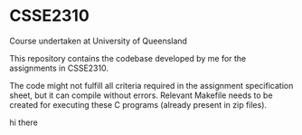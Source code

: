 # CSSE2310
Course undertaken at University of Queensland

This repository contains the codebase developed by me for the assignments in CSSE2310. 

The code might not fulfill all criteria required in the assignment specification sheet, but it can compile without errors.
Relevant Makefile needs to be created for executing these C programs (already present in zip files).

hi there
